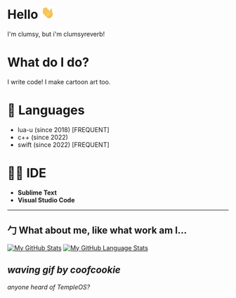# <h1> Hello <img src="https://raw.githubusercontent.com/coofcookie/coofcookie/master/wave.gif" width="30px"></h1>

I'm clumsy, but i'm clumsyreverb!

# What do I do?
I write code! I make cartoon art too.

# 🔧 Languages
- lua-u (since 2018) [FREQUENT]
- c++ (since 2022)
- swift (since 2022) [FREQUENT]

# 🧑‍💻 IDE
- **Sublime Text**
- **Visual Studio Code**

___

## ⼓ What about me, like what work am I...
[![My GitHub Stats](https://github-readme-stats.vercel.app/api/?username=clumsyreverb&count_private=true&theme=tokyonight&showicons=true)]()
[![My GitHub Language Stats](https://github-readme-stats.vercel.app/api/top-langs/?username=clumsyreverb&langs_count=5&theme=tokyonight)]()


*waving gif by coofcookie*
--
*anyone heard of TempleOS?*

<!---
ReverbAnnouncer/ReverbAnnouncer is a ✨ special ✨ repository because its `README.md` (this file) appears on your GitHub profile.
You can click the Preview link to take a look at your changes.
--->
